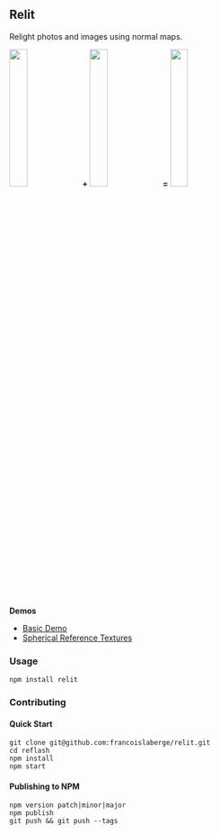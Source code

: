 ## Relit
Relight photos and images using normal maps.

<img width="25%" src="http://francoislaberge.com/relit/texture/statue-diffuse.png"/> **+** 
<img width="25%" src="http://francoislaberge.com/relit/texture/statue-normals.png"/> **=** 
<img width="25%" src="http://francoislaberge.com/relit/texture/monkey-final.png"/>

**Demos**
 - [Basic Demo](http://francoislaberge.com/relit/)
 - [Spherical Reference Textures](http://francoislaberge.com/relit/examples/reference-sphere/)

### Usage

```
npm install relit
```

### Contributing

#### Quick Start
```
git clone git@github.com:francoislaberge/relit.git
cd reflash
npm install
npm start
```

#### Publishing to NPM

```
npm version patch|minor|major
npm publish
git push && git push --tags
```
